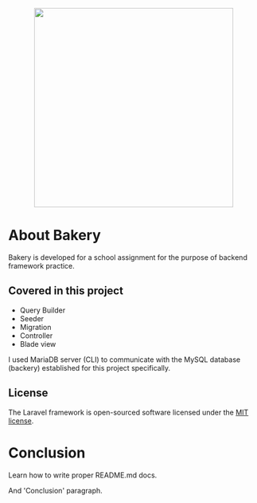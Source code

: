 <p align="center"><a href="https://laravel.com" target="_blank"><img src="https://raw.githubusercontent.com/laravel/art/master/logo-lockup/5%20SVG/2%20CMYK/1%20Full%20Color/laravel-logolockup-cmyk-red.svg" width="400"></a></p>

# About Bakery

Bakery is developed for a school assignment for the purpose of backend framework practice. 

## Covered in this project

- Query Builder
- Seeder
- Migration
- Controller
- Blade view

I used MariaDB server (CLI) to communicate with the MySQL database (backery) established for this project specifically.

## License

The Laravel framework is open-sourced software licensed under the [MIT license](https://opensource.org/licenses/MIT).

# Conclusion

Learn how to write proper README.md docs. 

And 'Conclusion' paragraph.



